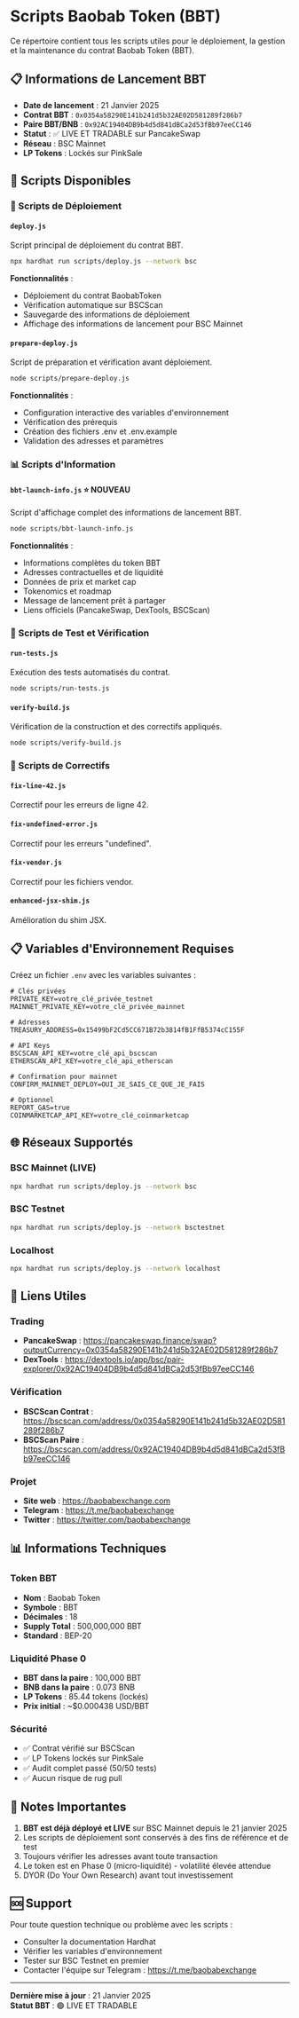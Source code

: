 # Scripts Baobab Token (BBT) 

Ce répertoire contient tous les scripts utiles pour le déploiement, la gestion et la maintenance du contrat Baobab Token (BBT).

## 📋 Informations de Lancement BBT

- **Date de lancement** : 21 Janvier 2025
- **Contrat BBT** : `0x0354a58290E141b241d5b32AE02D581289f286b7`
- **Paire BBT/BNB** : `0x92AC19404DB9b4d5d841dBCa2d53fBb97eeCC146`
- **Statut** : ✅ LIVE ET TRADABLE sur PancakeSwap
- **Réseau** : BSC Mainnet
- **LP Tokens** : Lockés sur PinkSale

## 📁 Scripts Disponibles

### 🚀 Scripts de Déploiement

#### `deploy.js`
Script principal de déploiement du contrat BBT.
```bash
npx hardhat run scripts/deploy.js --network bsc
```
**Fonctionnalités** :
- Déploiement du contrat BaobabToken
- Vérification automatique sur BSCScan
- Sauvegarde des informations de déploiement
- Affichage des informations de lancement pour BSC Mainnet

#### `prepare-deploy.js`
Script de préparation et vérification avant déploiement.
```bash
node scripts/prepare-deploy.js
```
**Fonctionnalités** :
- Configuration interactive des variables d'environnement
- Vérification des prérequis
- Création des fichiers .env et .env.example
- Validation des adresses et paramètres

### 📊 Scripts d'Information

#### `bbt-launch-info.js` ⭐ NOUVEAU
Script d'affichage complet des informations de lancement BBT.
```bash
node scripts/bbt-launch-info.js
```
**Fonctionnalités** :
- Informations complètes du token BBT
- Adresses contractuelles et de liquidité
- Données de prix et market cap
- Tokenomics et roadmap
- Message de lancement prêt à partager
- Liens officiels (PancakeSwap, DexTools, BSCScan)

### 🧪 Scripts de Test et Vérification

#### `run-tests.js`
Exécution des tests automatisés du contrat.
```bash
node scripts/run-tests.js
```

#### `verify-build.js`
Vérification de la construction et des correctifs appliqués.
```bash
node scripts/verify-build.js
```

### 🔧 Scripts de Correctifs

#### `fix-line-42.js`
Correctif pour les erreurs de ligne 42.

#### `fix-undefined-error.js`
Correctif pour les erreurs "undefined".

#### `fix-vendor.js`
Correctif pour les fichiers vendor.

#### `enhanced-jsx-shim.js`
Amélioration du shim JSX.

## 📋 Variables d'Environnement Requises

Créez un fichier `.env` avec les variables suivantes :

```env
# Clés privées
PRIVATE_KEY=votre_clé_privée_testnet
MAINNET_PRIVATE_KEY=votre_clé_privée_mainnet

# Adresses
TREASURY_ADDRESS=0x15499bF2Cd5CC671B72b3814fB1FfB5374cC155F

# API Keys
BSCSCAN_API_KEY=votre_clé_api_bscscan
ETHERSCAN_API_KEY=votre_clé_api_etherscan

# Confirmation pour mainnet
CONFIRM_MAINNET_DEPLOY=OUI_JE_SAIS_CE_QUE_JE_FAIS

# Optionnel
REPORT_GAS=true
COINMARKETCAP_API_KEY=votre_clé_coinmarketcap
```

## 🌐 Réseaux Supportés

### BSC Mainnet (LIVE)
```bash
npx hardhat run scripts/deploy.js --network bsc
```

### BSC Testnet
```bash
npx hardhat run scripts/deploy.js --network bsctestnet
```

### Localhost
```bash
npx hardhat run scripts/deploy.js --network localhost
```

## 🔗 Liens Utiles

### Trading
- **PancakeSwap** : https://pancakeswap.finance/swap?outputCurrency=0x0354a58290E141b241d5b32AE02D581289f286b7
- **DexTools** : https://dextools.io/app/bsc/pair-explorer/0x92AC19404DB9b4d5d841dBCa2d53fBb97eeCC146

### Vérification
- **BSCScan Contrat** : https://bscscan.com/address/0x0354a58290E141b241d5b32AE02D581289f286b7
- **BSCScan Paire** : https://bscscan.com/address/0x92AC19404DB9b4d5d841dBCa2d53fBb97eeCC146

### Projet
- **Site web** : https://baobabexchange.com
- **Telegram** : https://t.me/baobabexchange
- **Twitter** : https://twitter.com/baobabexchange

## 📊 Informations Techniques

### Token BBT
- **Nom** : Baobab Token
- **Symbole** : BBT
- **Décimales** : 18
- **Supply Total** : 500,000,000 BBT
- **Standard** : BEP-20

### Liquidité Phase 0
- **BBT dans la paire** : 100,000 BBT
- **BNB dans la paire** : 0.073 BNB
- **LP Tokens** : 85.44 tokens (lockés)
- **Prix initial** : ~$0.000438 USD/BBT

### Sécurité
- ✅ Contrat vérifié sur BSCScan
- ✅ LP Tokens lockés sur PinkSale
- ✅ Audit complet passé (50/50 tests)
- ✅ Aucun risque de rug pull

## 🚨 Notes Importantes

1. **BBT est déjà déployé et LIVE** sur BSC Mainnet depuis le 21 janvier 2025
2. Les scripts de déploiement sont conservés à des fins de référence et de test
3. Toujours vérifier les adresses avant toute transaction
4. Le token est en Phase 0 (micro-liquidité) - volatilité élevée attendue
5. DYOR (Do Your Own Research) avant tout investissement

## 🆘 Support

Pour toute question technique ou problème avec les scripts :
- Consulter la documentation Hardhat
- Vérifier les variables d'environnement
- Tester sur BSC Testnet en premier
- Contacter l'équipe sur Telegram : https://t.me/baobabexchange

---

**Dernière mise à jour** : 21 Janvier 2025  
**Statut BBT** : 🟢 LIVE ET TRADABLE